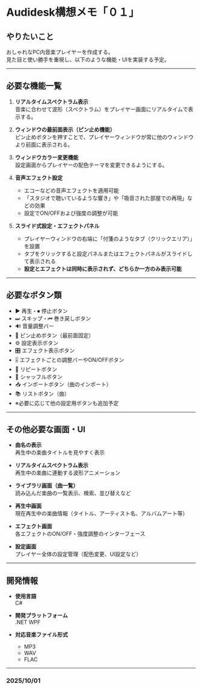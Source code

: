 # Audidesk構想メモ「０１」

## やりたいこと

おしゃれなPC内音楽プレイヤーを作成する。  
見た目と使い勝手を重視し、以下のような機能・UIを実装する予定。

---

## 必要な機能一覧

1. **リアルタイムスペクトラム表示**  
   音楽に合わせて波形（スペクトラム）をプレイヤー画面にリアルタイムで表示する。

2. **ウィンドウの最前面表示（ピン止め機能）**  
   ピン止めボタンを押すことで、プレイヤーウィンドウが常に他のウィンドウより前面に表示される。

3. **ウィンドウカラー変更機能**  
   設定画面からプレイヤーの配色テーマを変更できるようにする。

4. **音声エフェクト設定**  
   - エコーなどの音声エフェクトを適用可能  
   - 「スタジオで聴いているような響き」や「吸音された部屋での再現」などの効果  
   - 設定でON/OFFおよび強度の調整が可能

5. **スライド式設定・エフェクトパネル**  
   - プレイヤーウィンドウの右端に「付箋のようなタブ（クリックエリア）」を設置  
   - タブをクリックすると設定パネルまたはエフェクトパネルがスライドして表示される  
   - **設定とエフェクトは同時に表示されず、どちらか一方のみ表示可能**

---

## 必要なボタン類

- ▶ 再生・⏹ 停止ボタン  
- ⏭ スキップ・⏮ 巻き戻しボタン  
- 🔊 音量調整バー  
- 📌 ピン止めボタン（最前面固定）  
- ⚙ 設定表示ボタン  
- 🎛 エフェクト表示ボタン  
- 🎚 エフェクトごとの調整バーやON/OFFボタン  
- 🔁 リピートボタン  
- 🔀 シャッフルボタン  
- 📥 インポートボタン（曲のインポート）  
- 📚 リストボタン（曲）  
- ※必要に応じて他の設定用ボタンも追加予定

---

## その他必要な画面・UI

- **曲名の表示**  
  再生中の楽曲タイトルを見やすく表示

- **リアルタイムスペクトラム表示**  
  再生中の楽曲に連動する波形アニメーション

- **ライブラリ画面（曲一覧）**  
  読み込んだ楽曲の一覧表示、検索、並び替えなど

- **再生中画面**  
  現在再生中の楽曲情報（タイトル、アーティスト名、アルバムアート等）

- **エフェクト画面**  
  各エフェクトのON/OFF・強度調整のインターフェース

- **設定画面**  
  プレイヤー全体の設定管理（配色変更、UI設定など）

---

## 開発情報

- **使用言語**  
  C#

- **開発プラットフォーム**  
  .NET WPF

- **対応音楽ファイル形式**  
  - MP3  
  - WAV  
  - FLAC

---

### 2025/10/01